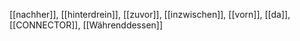 [[nachher]], [[hinterdrein]], [[zuvor]], [[inzwischen]], [[vorn]], [[da]], [[CONNECTOR]], [[Währenddessen]]